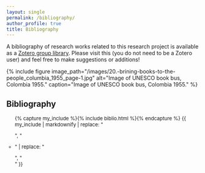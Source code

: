 ```yaml
---
layout: single
permalink: /bibliography/
author_profile: true
title: Bibliography
---
```

A bibliography of research works related to this research project is available as a [Zotero group library](https://www.zotero.org/groups/2505327/inidun).
 Please visit this (you do not need to be a Zotero user) and feel free to make suggestions or additions!

{% include figure image_path="/images/20.-brining-books-to-the-people_columbia_1955_page-1.jpg" alt="Image of UNESCO book bus, Colombia 1955." caption="Image of UNESCO book bus, Colombia 1955." %}

## Bibliography

<ul style="font-size: small; list-style-type: circle;">
{% capture my_include %}{% include biblio.html %}{% endcapture %}
{{ my_include | markdownify  | replace: "<p>", "<li>" | replace: "</p>", "</li>" }}
</ul>
